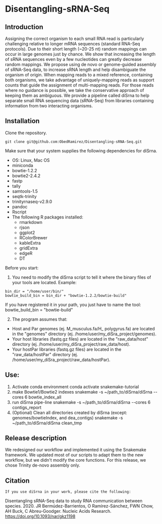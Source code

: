 # Disentangling-sRNA-Seq

## Introduction
Assigning the correct organism to each small RNA read is particularly challenging relative to longer mRNA sequences (standard RNA-Seq protocols). Due to their short length (~20-25 nt) random mappings can occur in large genomes just by chance.
We show that increasing the length of sRNA sequences even by a few nucleotides can greatly decrease random mappings. We propose using de novo or genome-guided assembly of sRNA-Seq data, to increase sRNA length and help disambiguate the organism of origin.
When mapping reads to a mixed reference, containing both organisms, we take advantage of uniquely-mapping reads as support counts that guide the assignment of multi-mapping reads. For those reads where no guidance is possible, we take the conservative approach of keeping them as ambiguous.
We provide a pipeline called diSrna to help separate small RNA sequencing data (sRNA-Seq) from libraries containing information from two interacting organisms.

## Installation
Clone the repository. 

    git clone git@github.com:ObedRamirez/Disentangling-sRNA-Seq.git

Make sure that your system supplies the following dependencies for diSrna.
- OS: Linux, Mac OS
- miniconda
- bowtie-1.2.2
- bowtie2-2.4.2
- fastp
- tally
- samtools-1.5
- seqtk-trinity
- trinityrnaseq-v2.9.0
- pandoc
- Rscript
- The following R packages installed:
  - rmarkdown
  - rjson
  - ggplot2
  - RColorBrewer
  - kableExtra
  - gridExtra
  - edgeR
  - DT

Before you start:
1. You need to modify the diSrna script to tell it where the binary files of your tools are located. 
Example:
```
bin_dir = "/home/user/bin/"
bowtie_build_bin = bin_dir + "bowtie-1.2.2/bowtie-build"
```

If you have registered it in your path, you just have to name the tool:
    bowtie_build_bin = "bowtie-build"

2. The program assumes that: 
- Host and Par genomes (ej. M_musculus.fa/H_ polygyrus.fa) are located in the "genomes" directory (ej. /home/user/my_diSra_project/genomes).
- Your host libraries (fastq.gz files) are located in the "raw_data/host" directory (ej. /home/user/my_diSra_project/raw_data/host). 
- Your hostPar libraries (fastq.gz files) are located in the "raw_data/hostPar" directory (ej. /home/user/my_diSra_project/raw_data/hostPar).

## Use:
1. Activate conda environment
    conda activate snakemake-tutorial
2. make Bowtie1/Bowtie2 indexes
    snakemake -s ~/path_to/diSrna/diSrna --cores 6 bowtie_index_all
3. run diSrna pipe-line
    snakemake -s ~/path_to/diSrna/diSrna --cores 6 contigs_report
4. (Optional) Clean all directories created by diSrna (except: genomes/bowtieIndex, and dea_contigs) 
    snakemake -s ~/path_to/diSrna/diSrna clean_tmp

## Release description
We redesigned our workflow and implemented it using the Snakemake framework.
We updated most of our scripts to adapt them to the new workflow, but we didn't modify the core functions.
For this release, we chose Trinity de-novo assembly only.

## Citation
    If you use diSrna in your work, please cite the following:
Disentangling sRNA-Seq data to study RNA communication between species. 2020. JR Bermúdez-Barrientos, O Ramírez-Sánchez, FWN Chow, AH Buck, C Abreu-Goodger. Nucleic Acids Research. https://doi.org/10.1093/nar/gkz1198
